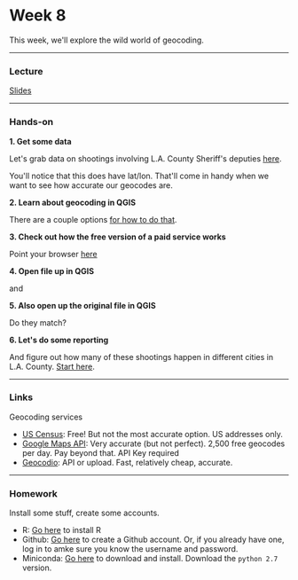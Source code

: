 # Week 8
This week, we'll explore the wild world of geocoding.

---

### Lecture

[Slides](https://docs.google.com/presentation/d/1qOnjRVqIvLJFLkA6Rs6fnn0HAJX3s7fY6wB9pVeiEIM/edit?usp=drive_web&ouid=110835133843102539405)

---

### Hands-on

**1. Get some data**

Let's grab data on shootings involving L.A. County Sheriff's deputies [here](https://data.lacounty.gov/Criminal/All-Shooting-Incidents-for-Deputy-Involved-Shootin/d5zc-33fr).

You'll notice that this does have lat/lon. That'll come in handy when we want to see how accurate our geocodes are.

**2. Learn about geocoding in QGIS**

There are a couple options [for how to do that](http://duspviz.mit.edu/tutorials/geocoding/).

**3. Check out how the free version of a paid service works**

Point your browser [here](http://duspviz.mit.edu/tutorials/geocoding/)

**4. Open file up in QGIS**

and

**5. Also open up the original file in QGIS**

Do they match?

**6. Let's do some reporting**

And figure out how many of these shootings happen in different cities in L.A. County. [Start here](https://hub.arcgis.com/datasets/7b0998f4e2ea42bda0068afc8eeaf904_19?geometry=-125.811%2C32.178%2C-110.793%2C35.374).

---

### Links

Geocoding services

* [US Census](https://geocoding.geo.census.gov/): Free! But not the most accurate option. US addresses only.
* [Google Maps API](https://developers.google.com/maps/documentation/geocoding/start): Very accurate (but not perfect). 2,500 free geocodes per day. Pay beyond that. API Key required
* [Geocodio](https://www.geocod.io/): API or upload. Fast, relatively cheap, accurate.

---

### Homework

Install some stuff, create some accounts.

* R: [Go here](https://cran.cnr.berkeley.edu/) to install R
* Github: [Go here](https://github.com/) to create a Github account. Or, if you already have one, log in to amke sure you know the username and password.
* Miniconda: [Go here](https://conda.io/miniconda.html) to download and install. Download the `python 2.7` version.
